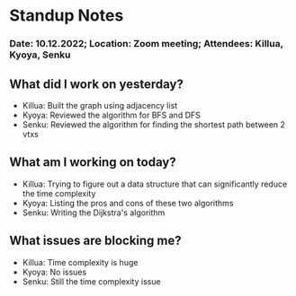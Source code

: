 # Standup Notes
### Date: 10.12.2022;  Location: Zoom meeting;  Attendees: Killua, Kyoya, Senku
## What did I work on yesterday?
- Killua: Built the graph using adjacency list
- Kyoya: Reviewed the algorithm for BFS and DFS
- Senku: Reviewed the algorithm for finding the shortest path between 2 vtxs
## What am I working on today?
- Killua: Trying to figure out a data structure that can significantly reduce the time complexity
- Kyoya: Listing the pros and cons of these two algorithms
- Senku: Writing the Dijkstra's algorithm
## What issues are blocking me?
- Killua: Time complexity is huge
- Kyoya: No issues
- Senku: Still the time complexity issue
